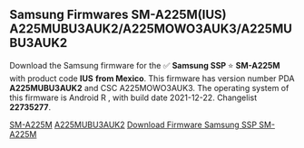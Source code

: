 <h2>Samsung Firmwares SM-A225M(IUS) A225MUBU3AUK2/A225MOWO3AUK3/A225MUBU3AUK2</h2>
Download the Samsung firmware for the ✅ <strong>Samsung SSP </strong> ⭐ <strong>SM-A225M</strong> with product code <strong>IUS</strong> <strong> from Mexico</strong>. This firmware has version number PDA <strong>A225MUBU3AUK2</strong> and CSC A225MOWO3AUK3. The operating system of this firmware is Android R , with build date 2021-12-22. Changelist <strong>22735277</strong>.

[SM-A225M](https://samfirm.shop/samsung/model/SM-A225M)
[A225MUBU3AUK2](https://samfirm.shop/samsung/pda/A225MUBU3AUK2)
[Download Firmware Samsung SSP SM-A225M](https://samfirm.shop/samsung/firmware/483912)
